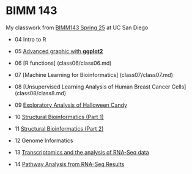 # BIMM 143
My classwork from [BIMM143 Spring 25](https://bioboot.github.io/bimm143_S25/) at UC San Diego

- 04 Intro to R

- 05 [Advanced graphic with **ggplot2**](class05/class05.md)

- 06 [R functions] (class06/class06.md)

- 07 [Machine Learning for Bioinformatics] (class07/class07.md)

- 08 [Unsupervised Learning Analysis of Human Breast Cancer Cells] (class08/class8.md)

- 09 [Exploratory Analysis of Halloween Candy](class09/class09.md)

- 10 [Structural Bioinformatics (Part 1)](class10/class10.md)

- 11 [Structural Bioinformatics (Part 2)](class11/class11.md)

- 12 Genome Informatics

- 13 [Transcriptomics and the analysis of RNA-Seq data](class13/class13.md)

- 14 [Pathway Analysis from RNA-Seq Results](class14/class14.md)
